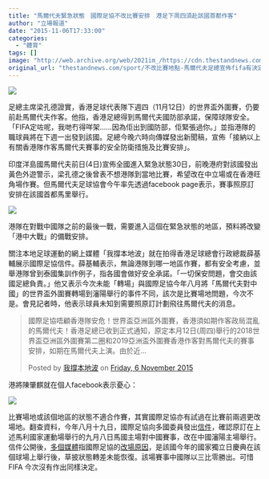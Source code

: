 ```yaml
---
title: "馬爾代夫緊急狀態　國際足協不改比賽安排　港足下周四須赴該國首都作客"
author: "立場報道"
date: "2015-11-06T17:33:00"
categories:
  - "體育"
tags: []
image: "http://web.archive.org/web/2021im_/https://cdn.thestandnews.com/media/photos/cache/20151106-14_W5KGE_1200x0.png"
original_url: "thestandnews.com/sport/不改比賽地點-馬爾代夫足總宣佈fifa有決定-港足仍須赴該國首都作客"
---
```

![](http://web.archive.org/web/2021im_/https://cdn.thestandnews.com/media/photos/cache/20151106-14_W5KGE_1200x0.png)

足總主席梁孔德證實，香港足球代表隊下週四（11月12日）的世界盃外圍賽，仍要前赴馬爾代夫作客。他指，香港足總得到馬爾代夫國防部承諾，保障球隊安全。「FIFA定咗呢，我哋冇得咩架......因為佢出到國防部，佢緊張過你。」並指港隊的職球員將在下週一出發到該國。足總今晚六時向傳媒發出新聞稿，宣佈「接納以上有關香港隊作客馬爾代夫賽事的安全防衛措施及比賽安排」。

印度洋島國馬爾代夫前日(4日)宣佈全國進入緊急狀態30日，前晚港府對該國發出黃色外遊警示，梁孔德之後曾表不想港隊到當地比賽，希望改在中立場或在香港旺角場作賽。但馬爾代夫足球協會今午率先透過facebook page表示，賽事照原訂安排在該國首都馬里舉行。

[![](http://web.archive.org/web/2021im_/https://cdn.thestandnews.com/media/photos/cache/cap1_LHbuK_1200x0.PNG)](http://web.archive.org/web/20210628124538/https://cdn.thestandnews.com/media/photos/cache/cap1_LHbuK_1200x0.PNG)

港隊在對戰中國隊之前的最後一戰，需要進入這個在緊急狀態的地區，預料將改變「港中大戰」的備戰安排。

關注本地足球運動的網上媒體「我撐本地波」就在拍得香港足球總會行政總裁薛基輔展示國際足協信件。薛基輔表示，無論港隊到哪一地區作賽，都有安全考慮，並舉港隊曾到泰國集訓作例子，指各國會做好安全承諾。「一切保安問題，會交由該國足總負責。」他又表示今次未能「轉場」與國際足協今年八月將「馬爾代夫對中國」的世界盃外圍賽轉場到瀋陽舉行的事件不同，該次是比賽場地問題，今次不是。會見記者時，他表示球員未知到需要照原訂計劃飛往馬爾代夫的消息。

> 國際足協唔顧香港隊安危！世界盃亞洲區外圍賽，香港須如期作客政局混亂的馬爾代夫！香港足總已收到正式通知，原定本月12日(周四)舉行的2018世界盃亞洲區外圍賽第二圈和2019亞洲盃外圍賽香港作客對馬爾代夫的賽事安排，如期在馬爾代夫上演。由於近...
> 
> Posted by [我撐本地波](http://web.archive.org/web/20210628124538/https://www.facebook.com/我撐本地波-394422737419738/) on [Friday, 6 November 2015](http://web.archive.org/web/20210628124538/https://www.facebook.com/394422737419738/videos/413773455484666/)

港將陳肇麒就在個人facebook表示憂心：

[![](http://web.archive.org/web/2021im_/https://cdn.thestandnews.com/media/photos/cache/chansiu12_6XYz0_1200x0.png)](http://web.archive.org/web/20210628124538/https://cdn.thestandnews.com/media/photos/cache/chansiu12_6XYz0_1200x0.png)

比賽場地或該個地區的狀態不適合作賽，其實國際足協亦有試過在比賽前兩週更改場地。翻查資料，今年八月十九日，國際足協向多國委員發出[信件](http://web.archive.org/web/20210628124538/http://photocdn.sohu.com/20150820/Img419312748.jpg)，確認原訂在上述馬利國家運動場舉行的九月八日馬國主場對中國賽事，改在中國瀋陽主場舉行。信件公開後，[多個媒體](http://web.archive.org/web/20210628124538/http://www.scmp.com/sport/hong-kong/article/1851234/fifa-decision-allow-china-play-away-match-against-maldives-shenyang)指國際足協的[改場原因](http://web.archive.org/web/20210628124538/http://sports.sohu.com/20150820/n419312167.shtml)，是該國今年的國家獨立日慶典在該個球場上舉行後，草披狀態轉差未能恢復。該場賽事中國隊以三比零勝出。可惜 FIFA 今次沒有作出同樣決定。